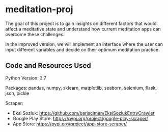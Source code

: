 # meditation-proj

The goal of this project is to gain insights on different factors that would affect a meditative state and understand how current meditation apps can overcome these challenges. 

In the improved version, we will implement an interface where the user can input different variables and decide on their optimum meditation practice.

## Code and Resources Used

Python Version: 3.7

Packages: pandas, numpy, sklearn, matplotlib, seaborn, selenium, flask, json, pickle

Scraper: 
- Eksi Sozluk: https://github.com/bariscimen/EksiSozlukEntryCrawler
- Google Play Store: https://pypi.org/project/google-play-scraper/
- App Store: https://pypi.org/project/app-store-scraper/
